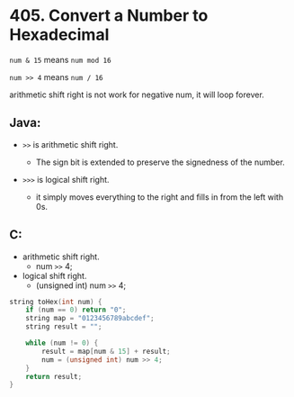 # 405. Convert a Number to Hexadecimal
`num & 15` means `num mod 16`

`num >> 4` means `num / 16`

arithmetic shift right is not work for negative num, it will loop forever.

## Java:
* `>>` is arithmetic shift right.
  * The sign bit is extended to preserve the signedness of the number.

* `>>>` is logical shift right.
  * it simply moves everything to the right and fills in from the left with 0s.

## C:
* arithmetic shift right.
  * num `>>` 4;
* logical shift right.
  * (unsigned int) num `>>` 4;

```C++
string toHex(int num) {
    if (num == 0) return "0";
    string map = "0123456789abcdef";
    string result = "";

    while (num != 0) {
        result = map[num & 15] + result;
        num = (unsigned int) num >> 4;
    }
    return result;
}
```

